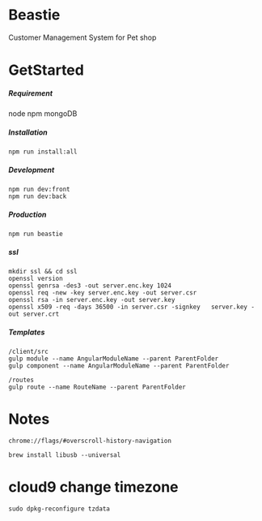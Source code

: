 # Beastie
Customer Management System for Pet shop

# GetStarted
##### Requirement
node
npm
mongoDB

##### Installation
```
npm run install:all
```
##### Development
```
npm run dev:front
npm run dev:back
```
##### Production
```
npm run beastie
```

##### ssl
```
mkdir ssl && cd ssl  
openssl version  
openssl genrsa -des3 -out server.enc.key 1024  
openssl req -new -key server.enc.key -out server.csr  
openssl rsa -in server.enc.key -out server.key  
openssl x509 -req -days 36500 -in server.csr -signkey   server.key -out server.crt  
```

##### Templates
```
/client/src
gulp module --name AngularModuleName --parent ParentFolder
gulp component --name AngularModuleName --parent ParentFolder

/routes
gulp route --name RouteName --parent ParentFolder
```

# Notes
```
chrome://flags/#overscroll-history-navigation
```
```
brew install libusb --universal
```

# cloud9 change timezone
```
sudo dpkg-reconfigure tzdata
```
